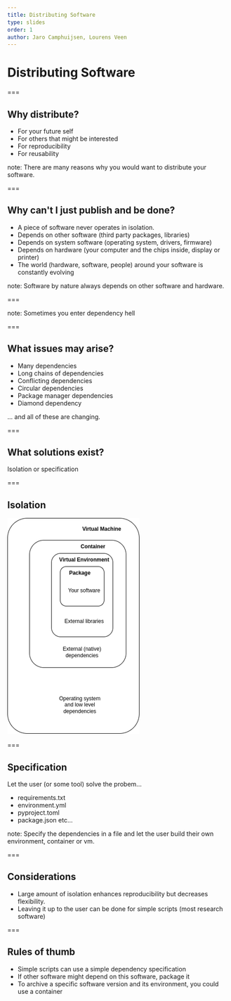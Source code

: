 ```yaml
---
title: Distributing Software
type: slides
order: 1
author: Jaro Camphuijsen, Lourens Veen
---
```


<!-- .slide: data-state="title" -->

# Distributing Software

===

<!-- .slide: data-state="standard" -->

## Why distribute?

- For your future self
- For others that might be interested
- For reproducibility 
- For reusability

note:
There are many reasons why you would want to distribute your software. 

===

<!-- .slide: data-state="standard" -->

## Why can't I just publish and be done?

- A piece of software never operates in isolation. 
- Depends on other software (third party packages, libraries)
- Depends on system software (operating system, drivers, firmware)
- Depends on hardware (your computer and the chips inside, display or printer)
- The world (hardware, software, people) around your software is constantly evolving

note:
Software by nature always depends on other software and hardware. 

===

<!-- .slide: data-state="standard" data-background-image="media/fire.png"-->

note: Sometimes you enter dependency hell

===

<!-- .slide: data-state="standard" -->

## What issues may arise?

- Many dependencies
- Long chains of dependencies
- Conflicting dependencies
- Circular dependencies
- Package manager dependencies
- Diamond dependency

... and all of these are changing.


===

<!-- .slide: data-state="standard" -->

## What solutions exist?

Isolation or specification

===

<!-- .slide: data-state="standard" -->

## Isolation

![Layers of isolation](media/distributing-software-layers.png)

===

<!-- .slide: data-state="standard" -->

## Specification

Let the user (or some tool) solve the probem...

- requirements.txt
- environment.yml
- pyproject.toml
- package.json
etc...

note:
Specify the dependencies in a file and let the user build their own environment, container or vm.

===

## Considerations

- Large amount of isolation enhances reproducibility but decreases flexibility.
- Leaving it up to the user can be done for simple scripts (most research software)


===

## Rules of thumb   

- Simple scripts can use a simple dependency specification
- If other software might depend on this software, package it
- To archive a specific software version and its environment, you could use a container
